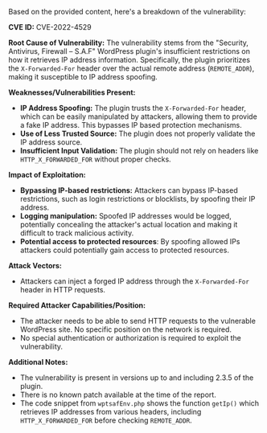 Based on the provided content, here's a breakdown of the vulnerability:

**CVE ID:** CVE-2022-4529

**Root Cause of Vulnerability:**
The vulnerability stems from the "Security, Antivirus, Firewall – S.A.F" WordPress plugin's insufficient restrictions on how it retrieves IP address information. Specifically, the plugin prioritizes the `X-Forwarded-For` header over the actual remote address (`REMOTE_ADDR`), making it susceptible to IP address spoofing.

**Weaknesses/Vulnerabilities Present:**
- **IP Address Spoofing:** The plugin trusts the `X-Forwarded-For` header, which can be easily manipulated by attackers, allowing them to provide a fake IP address. This bypasses IP based protection mechanisms.
- **Use of Less Trusted Source:** The plugin does not properly validate the IP address source.
- **Insufficient Input Validation:** The plugin should not rely on headers like `HTTP_X_FORWARDED_FOR` without proper checks.

**Impact of Exploitation:**
- **Bypassing IP-based restrictions:** Attackers can bypass IP-based restrictions, such as login restrictions or blocklists, by spoofing their IP address.
- **Logging manipulation:** Spoofed IP addresses would be logged, potentially concealing the attacker's actual location and making it difficult to track malicious activity.
- **Potential access to protected resources**: By spoofing allowed IPs attackers could potentially gain access to protected resources.

**Attack Vectors:**
- Attackers can inject a forged IP address through the `X-Forwarded-For` header in HTTP requests.

**Required Attacker Capabilities/Position:**
- The attacker needs to be able to send HTTP requests to the vulnerable WordPress site. No specific position on the network is required.
- No special authentication or authorization is required to exploit the vulnerability.

**Additional Notes:**

- The vulnerability is present in versions up to and including 2.3.5 of the plugin.
- There is no known patch available at the time of the report.
- The code snippet from `wptsafEnv.php` shows the function `getIp()` which retrieves IP addresses from various headers, including `HTTP_X_FORWARDED_FOR` before checking `REMOTE_ADDR`.